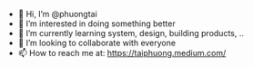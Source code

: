 - 👋 Hi, I’m @phuongtai
- 👀 I’m interested in doing something better
- 🌱 I’m currently learning system, design, building products, ..
- 💞️ I’m looking to collaborate with everyone
- 📫 How to reach me at: https://taiphuong.medium.com/

<!---
phuongtai/phuongtai is a ✨ special ✨ repository because its `README.md` (this file) appears on your GitHub profile.
You can click the Preview link to take a look at your changes.
--->
